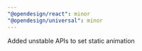 ```yaml
---
"@opendesign/react": minor
"@opendesign/universal": minor
---
```


Added unstable APIs to set static animation
